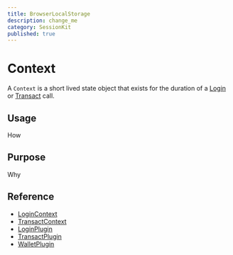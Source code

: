 ```yaml
---
title: BrowserLocalStorage
description: change_me
category: SessionKit
published: true
---
```


# Context

A `Context` is a short lived state object that exists for the duration of a [Login](#) or [Transact](#) call.

## Usage

How

## Purpose

Why

## Reference

- [LoginContext](#)
- [TransactContext](#)
- [LoginPlugin](#)
- [TransactPlugin](#)
- [WalletPlugin](#)
